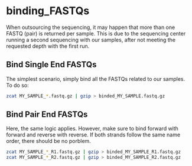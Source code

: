 # binding_FASTQs

When outsourcing the sequencing, it may happen that more than one FASTQ (pair) is returned per sample. This is due to the sequencing center running a second sequencing with our samples, after not meeting the requested depth with the first run.

## Bind Single End FASTQs

The simplest scenario, simply bind all the FASTQs related to our samples. To do so:

```bash
zcat MY_SAMPLE_*.fastq.gz | gzip > binded_MY_SAMPLE.fastq.gz
```

## Bind Pair End FASTQs

Here, the same logic applies. However, make sure to bind forward with forward and reverse with reverse. If both strands follow the same name order, there should be no porblem.

```bash
zcat MY_SAMPLE_*_R1.fastq.gz | gzip > binded_MY_SAMPLE_R1.fastq.gz
zcat MY_SAMPLE_*_R2.fastq.gz | gzip > binded_MY_SAMPLE_R2.fastq.gz
```
